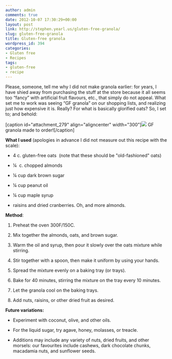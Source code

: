 ```yaml
---
author: admin
comments: true
date: 2012-10-07 17:30:29+00:00
layout: post
link: http://stephen.yearl.us/gluten-free-granola/
slug: gluten-free-granola
title: Gluten-free granola
wordpress_id: 394
categories:
- Gluten free
- Recipes
tags:
- gluten-free
- recipe
---
```


Please, someone, tell me why I did not make granola earlier: for years, I have shied away from purchasing the stuff at the store because it all seems too “fancy” with artificial fruit flavours, etc., that simply do not appeal. What set me to work was seeing “GF granola” on our shopping lists, and realizing just how expensive it is. Really? For what is basically glorified oats? So, I set to; and behold:

[caption id="attachment_279" align="aligncenter" width="300"][![](http://sjy.yearl.us/wp-content/uploads/2012/10/Final_product-300x225.jpg)](http://sjy.yearl.us/wp-content/uploads/2012/10/Final_product.jpg) GF granola made to order![/caption]



**What I used** (apologies in advance I did not measure out this recipe with the scale):



	
  * 4 c. gluten-free oats  (note that these should be "old-fashioned" oats)

	
  * ¼  c. chopped almonds

	
  * ¼ cup dark brown sugar

	
  * ¼ cup peanut oil

	
  * ¼ cup maple syrup

	
  * raisins and dried cranberries. Oh, and more almonds.


**Method**:



	
  1. Preheat the oven 300F/150C.

	
  2. Mix together the almonds, oats, and brown sugar.

	
  3. Warm the oil and syrup, then pour it slowly over the oats mixture while stirring.

	
  4. Stir together with a spoon, then make it uniform by using your hands.

	
  5. Spread the mixture evenly on a baking tray (or trays).

	
  6. Bake for 40 minutes, stirring the mixture on the tray every 10 minutes.

	
  7. Let the granola cool on the baking trays.

	
  8. Add nuts, raisins, or other dried fruit as desired.


**Future variations:**



	
  * Experiment with coconut, olive, and other oils.

	
  * For the liquid sugar, try agave, honey, molasses, or treacle.

	
  * Additions may include any variety of nuts, dried fruits, and other morsels: our favourites include cashews, dark chocolate chunks, macadamia nuts, and sunflower seeds.



